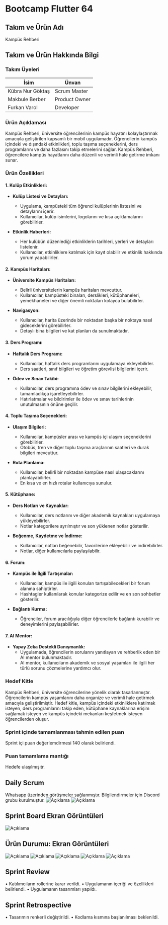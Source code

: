 # Bootcamp Flutter 64
## Takım ve Ürün Adı
Kampüs Rehberi

## Takım ve Ürün Hakkında Bilgi
### Takım Üyeleri 
| İsim | Ünvan  |
|---|---|
| Kübra Nur Göktaş | Scrum Master   |
| Makbule Berber | Product Owner |
| Furkan Varol | Developer |

### Ürün Açıklaması
Kampüs Rehberi, üniversite öğrencilerinin kampüs hayatını kolaylaştırmak amacıyla geliştirilen kapsamlı bir mobil uygulamadır. Öğrencilerin kampüs içindeki ve dışındaki etkinlikleri, toplu taşıma seçeneklerini, ders programlarını ve daha fazlasını takip etmelerini sağlar. Kampüs Rehberi, öğrencilere kampüs hayatlarını daha düzenli ve verimli hale getirme imkanı sunar.

### Ürün Özellikleri
#### 1. Kulüp Etkinlikleri:
- **Kulüp Listesi ve Detayları:**
  - Uygulama, kampüsteki tüm öğrenci kulüplerinin listesini ve detaylarını içerir.
  - Kullanıcılar, kulüp isimlerini, logolarını ve kısa açıklamalarını görebilirler.

- **Etkinlik Haberleri:**
  - Her kulübün düzenlediği etkinliklerin tarihleri, yerleri ve detayları listelenir.
  - Kullanıcılar, etkinliklere katılmak için kayıt olabilir ve etkinlik hakkında yorum yapabilirler.

#### 2. Kampüs Haritaları:
- **Üniversite Kampüs Haritaları:**
  - Belirli üniversitelerin kampüs haritaları mevcuttur.
  - Kullanıcılar, kampüsteki binaları, derslikleri, kütüphaneleri, yemekhaneleri ve diğer önemli noktaları kolayca bulabilirler.

- **Navigasyon:**
  - Kullanıcılar, harita üzerinde bir noktadan başka bir noktaya nasıl gideceklerini görebilirler.
  - Detaylı bina bilgileri ve kat planları da sunulmaktadır.

#### 3. Ders Programı:
- **Haftalık Ders Programı:**
  - Kullanıcılar, haftalık ders programlarını uygulamaya ekleyebilirler.
  - Ders saatleri, sınıf bilgileri ve öğretim görevlisi bilgilerini içerir.

- **Ödev ve Sınav Takibi:**
  - Kullanıcılar, ders programına ödev ve sınav bilgilerini ekleyebilir, tamamladıkça işaretleyebilirler.
  - Hatırlatmalar ve bildirimler ile ödev ve sınav tarihlerinin unutulmasının önüne geçilir.

#### 4. Toplu Taşıma Seçenekleri:
- **Ulaşım Bilgileri:**
  - Kullanıcılar, kampüsler arası ve kampüs içi ulaşım seçeneklerini görebilirler.
  - Otobüs, tren ve diğer toplu taşıma araçlarının saatleri ve durak bilgileri mevcuttur.

- **Rota Planlama:**
  - Kullanıcılar, belirli bir noktadan kampüse nasıl ulaşacaklarını planlayabilirler.
  - En kısa ve en hızlı rotalar kullanıcıya sunulur.

#### 5. Kütüphane:
- **Ders Notları ve Kaynaklar:**
  - Kullanıcılar, ders notlarını ve diğer akademik kaynakları uygulamaya yükleyebilirler.
  - Notlar kategorilere ayrılmıştır ve son yüklenen notlar gösterilir.

- **Beğenme, Kaydetme ve İndirme:**
  - Kullanıcılar, notları beğenebilir, favorilerine ekleyebilir ve indirebilirler.
  - Notlar, diğer kullanıcılarla paylaşılabilir.

#### 6. Forum:
- **Kampüs ile İlgili Tartışmalar:**
  - Kullanıcılar, kampüs ile ilgili konuları tartışabilecekleri bir forum alanına sahiptirler.
  - Hashtagler kullanılarak konular kategorize edilir ve en son sohbetler gösterilir.

- **Bağlantı Kurma:**
  - Öğrenciler, forum aracılığıyla diğer öğrencilerle bağlantı kurabilir ve deneyimlerini paylaşabilirler.

#### 7. AI Mentor:
- **Yapay Zeka Destekli Danışmanlık:**
  - Uygulamada, öğrencilerin sorularını yanıtlayan ve rehberlik eden bir AI mentor bulunmaktadır.
  - AI mentor, kullanıcıların akademik ve sosyal yaşamları ile ilgili her türlü sorunu çözmelerine yardımcı olur.

### Hedef Kitle
Kampüs Rehberi, üniversite öğrencilerine yönelik olarak tasarlanmıştır. Öğrencilerin kampüs yaşamlarını daha organize ve verimli hale getirmek amacıyla geliştirilmiştir. Hedef kitle, kampüs içindeki etkinliklere katılmak isteyen, ders programlarını takip eden, kütüphane kaynaklarına erişim sağlamak isteyen ve kampüs içindeki mekanları keşfetmek isteyen öğrencilerden oluşur.

### Sprint içinde tamamlanması tahmin edilen puan
Sprint içi puan değerlemdirmesi 140 olarak belirlendi. 



### Puan tamamlama mantığı
Hedefe ulaşılmışıtr.



## Daily Scrum
Whatsapp üzerinden görüşmeler sağlanmıştır. Bilgilendirmeler için Discord grubu kurulmuştur.
![Açıklama](https://github.com/kubosmo/flutter64/blob/main/WhatsApp%20G%C3%B6rsel%202024-07-08%20saat%2012.21.40_ab318229.jpg)
![Açıklama](https://github.com/kubosmo/flutter64/blob/main/WhatsApp%20G%C3%B6rsel%202024-07-08%20saat%2012.21.40_d1adb16a.jpg)






## Sprint Board Ekran Görüntüleri
![Açıklama](https://github.com/kubosmo/flutter64/blob/main/trello.jpg)



## Ürün Durumu: Ekran Görüntüleri
![Açıklama](https://github.com/kubosmo/flutter64/blob/main/1.jpg)
![Açıklama](https://github.com/kubosmo/flutter64/blob/main/2.jpg)
![Açıklama](https://github.com/kubosmo/flutter64/blob/main/3.jpg)
![Açıklama](https://github.com/kubosmo/flutter64/blob/main/4.jpg)
![Açıklama](https://github.com/kubosmo/flutter64/blob/main/6.jpg)




## Sprint Review
  • Katılımcıların rollerine karar verildi.
  • Uygulamanın içeriği ve özellikleri belirlendi.
  • Uygulamanın tasarımları yapıldı.
  

## Sprint Retrospective
  • Tasarımın renkerli değiştirildi.
  • Kodlama kısmına başlanılması beklenildi.


